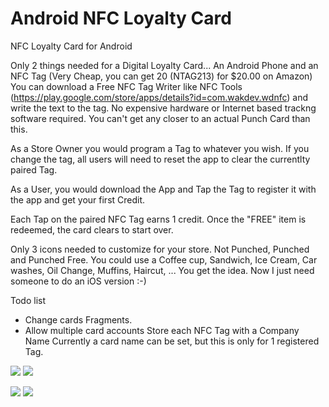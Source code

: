# Android NFC Loyalty Card
NFC Loyalty Card for Android

Only 2 things needed for a Digital Loyalty Card...  An Android Phone and an NFC Tag (Very Cheap, you can get 20 (NTAG213) for $20.00 on Amazon) You can download a Free NFC Tag Writer like NFC Tools (https://play.google.com/store/apps/details?id=com.wakdev.wdnfc) and write the text to the tag.  No expensive hardware or Internet based trackng software required.  You can't get any closer to an actual Punch Card than this.

As a Store Owner you would program a Tag to whatever you wish.  If you change the tag, all users will need to reset the app to clear the currentlty paired Tag.

As a User, you would download the App and Tap the Tag to register it with the app and get your first Credit.

Each Tap on the paired NFC Tag earns 1 credit. Once the "FREE" item is redeemed, the card clears to start over.

Only 3 icons needed to customize for your store.  Not Punched, Punched and Punched Free.
You could use a Coffee cup, Sandwich, Ice Cream, Car washes, Oil Change, Muffins, Haircut, ...  You get the idea.
Now I just need someone to do an iOS version :-)

Todo list

* Change cards Fragments.
* Allow multiple card accounts
	Store each NFC Tag with a Company Name
		Currently a card name can be set, but this is only for 1 registered Tag.


<img src="http://www.soboapps.com/wp-content/uploads/2015/05/device-2016-03-28-180917.png">  <img src="http://www.soboapps.com/wp-content/uploads/2015/05/device-2016-03-28-180954.png">

<img src="http://www.soboapps.com/wp-content/uploads/2015/05/device-2016-03-28-181018.png">  <img src="http://www.soboapps.com/wp-content/uploads/2015/05/device-2016-03-28-181039.png">

